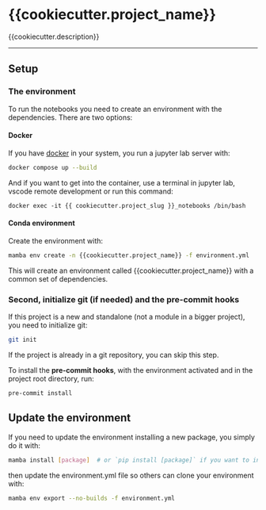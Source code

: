 {{cookiecutter.project_name}}
==============================

{{cookiecutter.description}}

--------

## Setup

### The environment
To run the notebooks you need to create an environment with the dependencies. There are two options:
#### Docker

If you have [docker](https://docs.docker.com/engine/install/) in your system, 
you run a jupyter lab server with:

``` bash
docker compose up --build
```

And if you want to get into the container, use a terminal in jupyter lab, 
vscode remote development or run this command:

```shell
docker exec -it {{ cookiecutter.project_slug }}_notebooks /bin/bash
```

#### Conda environment

Create the environment with:

``` bash
mamba env create -n {{cookiecutter.project_name}} -f environment.yml
```
This will create an environment called {{cookiecutter.project_name}} with a common set of dependencies.

### Second, initialize git (if needed) and the pre-commit hooks

If this project is a new and standalone (not a module in a bigger project), you need to initialize git:

``` bash
git init
```

If the project is already in a git repository, you can skip this step.

To install the **pre-commit hooks**, with the environment activated and in the project root directory, run:

``` bash
pre-commit install
```

## Update the environment

If you need to update the environment installing a new package, you simply do it with:

``` bash
mamba install [package]  # or `pip install [package]` if you want to install it via pip
```

then update the environment.yml file so others can clone your environment with:

``` bash
mamba env export --no-builds -f environment.yml
```
